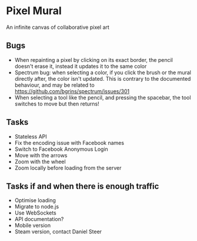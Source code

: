 Pixel Mural
===========
An infinite canvas of collaborative pixel art

Bugs
----
* When repainting a pixel by clicking on its exact border, the pencil doesn't erase it, instead it updates it to the same color
* Spectrum bug: when selecting a color, if you click the brush or the mural directly after, the color isn't updated.
This is contrary to the documented behaviour, and may be related to https://github.com/bgrins/spectrum/issues/301
* When selecting a tool like the pencil, and pressing the spacebar, the tool switches to move but then returns!

Tasks
-----
* Stateless API
* Fix the encoding issue with Facebook names
* Switch to Facebook Anonymous Login
* Move with the arrows
* Zoom with the wheel
* Zoom locally before loading from the server

Tasks if and when there is enough traffic
-----------------------------------------
* Optimise loading
* Migrate to node.js
* Use WebSockets
* API documentation?
* Mobile version
* Steam version, contact Daniel Steer
